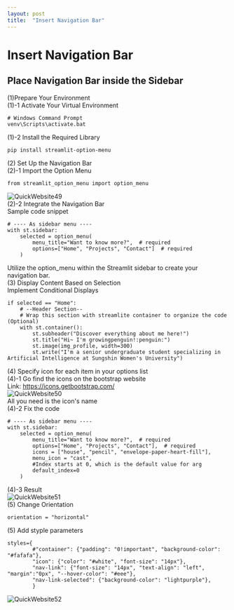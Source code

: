 ```yaml
---
layout: post
title:  "Insert Navigation Bar"
---
```


# Insert Navigation Bar
## Place Navigation Bar inside the Sidebar <br/>
(1)Prepare Your Environment <br/>
(1)-1 Activate Your Virtual Environment
```
# Windows Command Prompt
venv\Scripts\activate.bat
```
(1)-2 Install the Required Library <br/>
```
pip install streamlit-option-menu
```
(2) Set Up the Navigation Bar <br/> 
(2)-1 Import the Option Menu <br/>
```
from streamlit_option_menu import option_menu
```
![QuickWebsite49](https://github.com/growingpenguin/growingpenguin.github.io/assets/110277903/f966dbcf-3c33-4960-b5af-960795d94d6c) <br/>
(2)-2 Integrate the Navigation Bar <br/>
Sample code snippet <br/>
```
# ---- As sidebar menu ----
with st.sidebar:
    selected = option_menu(
        menu_title="Want to know more?",  # required
        options=["Home", "Projects", "Contact"]  # required
    )
```
Utilize the option_menu within the Streamlit sidebar to create your navigation bar. <br/>
(3) Display Content Based on Selection <br/>
Implement Conditional Displays <br/>
```
if selected == "Home":
    # --Header Section--
    # Wrap this section with streamlite container to organize the code (Optional)
    with st.container():
        st.subheader("Discover everything about me here!")
        st.title("Hi~ I'm growingpenguin!:penguin:")
        st.image(img_profile, width=300)
        st.write("I'm a senior undergraduate student specializing in Artificial Intelligence at Sungshin Women's University")
```
(4) Specify icon for each item in your options list <br/>
(4)-1 Go find the icons on the bootstrap website <br/>
Link: https://icons.getbootstrap.com/ <br/>
![QuickWebsite50](https://github.com/growingpenguin/growingpenguin.github.io/assets/110277903/ab23f79e-1e51-4a40-a040-f33bffcaf9d1) <br/>
All you need is the icon's name <br/>
(4)-2 Fix the code <br/>
```
# ---- As sidebar menu ----
with st.sidebar:
    selected = option_menu(
        menu_title="Want to know more?",  # required
        options=["Home", "Projects", "Contact"],  # required
        icons = ["house", "pencil", "envelope-paper-heart-fill"],
        menu_icon = "cast",
        #Index starts at 0, which is the default value for arg
        default_index=0
    )
```
(4)-3 Result <br/>
![QuickWebsite51](https://github.com/growingpenguin/growingpenguin.github.io/assets/110277903/a73b562f-12de-4bc0-a8d6-71555af81624) <br/>
(5) Change Orientation <br/>
```
orientation = "horizontal"
```
(5) Add styple parameters <br/>
```
styles={
        #"container": {"padding": "0!important", "background-color": "#fafafa"},
        "icon": {"color": "#white", "font-size": "14px"}, 
        "nav-link": {"font-size": "14px", "text-align": "left", "margin":"0px", "--hover-color": "#eee"},
        "nav-link-selected": {"background-color": "lightpurple"},
        }
```
![QuickWebsite52](https://github.com/growingpenguin/growingpenguin.github.io/assets/110277903/d6eb68f9-90c6-4725-95de-48b431a65304)

